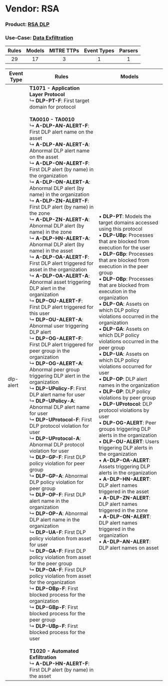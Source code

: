 Vendor: RSA
===========
### Product: [RSA DLP](../ds_rsa_rsa_dlp.md)
### Use-Case: [Data Exfiltration](../../../../UseCases/uc_data_exfiltration.md)

| Rules | Models | MITRE TTPs | Event Types | Parsers |
|:-----:|:------:|:----------:|:-----------:|:-------:|
|  29   |   17   |     3      |      1      |    1    |

| Event Type | Rules                                                                                                                                                                                                                                                                                                                                                                                                                                                                                                                                                                                                                                                                                                                                                                                                                                                                                                                                                                                                                                                                                                                                                                                                                                                                                                                                                                                                                                                                                                                                                                                                                                                                                                                                                                                                                                                                                                                                                                                                                                                                                                                                                                                                                                                              | Models                                                                                                                                                                                                                                                                                                                                                                                                                                                                                                                                                                                                                                                                                                                                                                                                                                                                                                                                                                                                                                                                                                                                                                                                                                                                                 |
| ---------- | ------------------------------------------------------------------------------------------------------------------------------------------------------------------------------------------------------------------------------------------------------------------------------------------------------------------------------------------------------------------------------------------------------------------------------------------------------------------------------------------------------------------------------------------------------------------------------------------------------------------------------------------------------------------------------------------------------------------------------------------------------------------------------------------------------------------------------------------------------------------------------------------------------------------------------------------------------------------------------------------------------------------------------------------------------------------------------------------------------------------------------------------------------------------------------------------------------------------------------------------------------------------------------------------------------------------------------------------------------------------------------------------------------------------------------------------------------------------------------------------------------------------------------------------------------------------------------------------------------------------------------------------------------------------------------------------------------------------------------------------------------------------------------------------------------------------------------------------------------------------------------------------------------------------------------------------------------------------------------------------------------------------------------------------------------------------------------------------------------------------------------------------------------------------------------------------------------------------------------------------------------------------ | -------------------------------------------------------------------------------------------------------------------------------------------------------------------------------------------------------------------------------------------------------------------------------------------------------------------------------------------------------------------------------------------------------------------------------------------------------------------------------------------------------------------------------------------------------------------------------------------------------------------------------------------------------------------------------------------------------------------------------------------------------------------------------------------------------------------------------------------------------------------------------------------------------------------------------------------------------------------------------------------------------------------------------------------------------------------------------------------------------------------------------------------------------------------------------------------------------------------------------------------------------------------------------------- |
| dlp-alert  | <b>T1071 - Application Layer Protocol</b><br> ↳ <b>DLP-PT-F</b>: First target domain for protocol<br><br><b>TA0010 - TA0010</b><br> ↳ <b>A-DLP-AN-ALERT-F</b>: First DLP alert name on the asset<br> ↳ <b>A-DLP-AN-ALERT-A</b>: Abnormal DLP alert name on the asset<br> ↳ <b>A-DLP-ON-ALERT-F</b>: First DLP alert (by name) in the organization<br> ↳ <b>A-DLP-ON-ALERT-A</b>: Abnormal DLP alert (by name) in the organization<br> ↳ <b>A-DLP-ZN-ALERT-F</b>: First DLP alert (by name) in the zone<br> ↳ <b>A-DLP-ZN-ALERT-A</b>: Abnormal DLP alert (by name) in the zone<br> ↳ <b>A-DLP-HN-ALERT-A</b>: Abnormal DLP alert (by name) in the asset<br> ↳ <b>A-DLP-OA-ALERT-F</b>: First DLP alert triggered for asset in the organization<br> ↳ <b>A-DLP-OA-ALERT-A</b>: Abnormal asset triggering DLP alert in the organization<br> ↳ <b>DLP-OU-ALERT-F</b>: First DLP alert triggered for this user<br> ↳ <b>DLP-OU-ALERT-A</b>: Abnormal user triggering DLP alert<br> ↳ <b>DLP-OG-ALERT-F</b>: First DLP alert triggered for peer group in the organization<br> ↳ <b>DLP-OG-ALERT-A</b>: Abnormal peer group triggering DLP alert in the organization<br> ↳ <b>DLP-UPolicy-F</b>: First DLP alert name for user<br> ↳ <b>DLP-UPolicy-A</b>: Abnormal DLP alert name for user<br> ↳ <b>DLP-UProtocol-F</b>: First DLP protocol violation for user<br> ↳ <b>DLP-UProtocol-A</b>: Abnormal DLP protocol violation for user<br> ↳ <b>DLP-GP-F</b>: First DLP policy violation for peer group<br> ↳ <b>DLP-GP-A</b>: Abnormal DLP policy violation for peer group<br> ↳ <b>DLP-OP-F</b>: First DLP alert name in the organization<br> ↳ <b>DLP-OP-A</b>: Abnormal DLP alert name in the organization<br> ↳ <b>DLP-UA-F</b>: First DLP policy violation from asset for user<br> ↳ <b>DLP-GA-F</b>: First DLP policy violation from asset for the peer group<br> ↳ <b>DLP-OA-F</b>: First DLP policy violation from asset for the organization<br> ↳ <b>DLP-OBp-F</b>: First blocked process for the organization<br> ↳ <b>DLP-GBp-F</b>: First blocked process for the peer group<br> ↳ <b>DLP-UBp-F</b>: First blocked process for the user<br><br><b>T1020 - Automated Exfiltration</b><br> ↳ <b>A-DLP-HN-ALERT-F</b>: First DLP alert (by name) in the asset |  • <b>DLP-PT</b>: Models the target domains accessed using this protocol<br> • <b>DLP-UBp</b>: Processes that are blocked from execution for the user<br> • <b>DLP-GBp</b>: Processes that are blocked from execution in the peer group<br> • <b>DLP-OBp</b>: Processes that are blocked from execution in the organization<br> • <b>DLP-OA</b>: Assets on which DLP policy violations occurred in the organization<br> • <b>DLP-GA</b>: Assets on which DLP policy violations occurred in the peer group<br> • <b>DLP-UA</b>: Assets on which DLP policy violations occurred for user<br> • <b>DLP-OP</b>: DLP alert names in the organization<br> • <b>DLP-GP</b>: DLP policy violations by peer group<br> • <b>DLP-UProtocol</b>: DLP protocol violations by user<br> • <b>DLP-OG-ALERT</b>: Peer groups triggering DLP alerts in the organization<br> • <b>DLP-OU-ALERT</b>: Users triggering DLP alerts in the organization<br> • <b>A-DLP-OA-ALERT</b>: Assets triggering DLP alerts in the organization<br> • <b>A-DLP-HN-ALERT</b>: DLP alert names triggered in the asset<br> • <b>A-DLP-ZN-ALERT</b>: DLP alert names triggered in the zone<br> • <b>A-DLP-ON-ALERT</b>: DLP alert names triggered in the organization<br> • <b>A-DLP-AN-ALERT</b>: DLP alert names on asset |